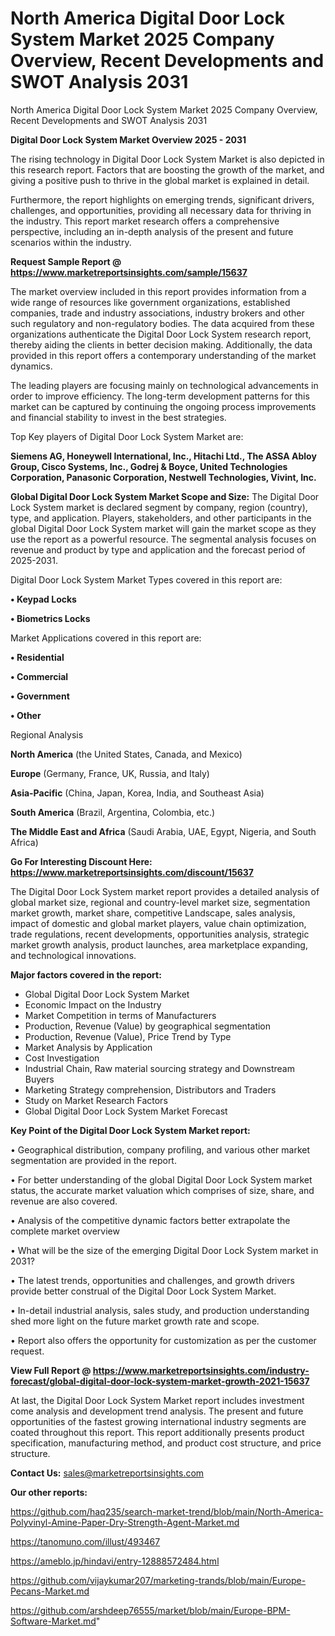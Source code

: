 # North America Digital Door Lock System Market 2025 Company Overview, Recent Developments and SWOT Analysis 2031
North America Digital Door Lock System Market 2025 Company Overview, Recent Developments and SWOT Analysis 2031

<Strong> Digital Door Lock System Market Overview 2025 - 2031</strong>

The rising technology in Digital Door Lock System Market is also depicted in this research report. Factors that are boosting the growth of the market, and giving a positive push to thrive in the global market is explained in detail.

Furthermore, the report highlights on emerging trends, significant drivers, challenges, and opportunities, providing all necessary data for thriving in the industry. This report market research offers a comprehensive perspective, including an in-depth analysis of the present and future scenarios within the industry.

<strong>Request Sample Report @ <a href=https://www.marketreportsinsights.com/sample/15637>https://www.marketreportsinsights.com/sample/15637</a></strong>

The market overview included in this report provides information from a wide range of resources like government organizations, established companies, trade and industry associations, industry brokers and other such regulatory and non-regulatory bodies. The data acquired from these organizations authenticate the Digital Door Lock System research report, thereby aiding the clients in better decision making. Additionally, the data provided in this report offers a contemporary understanding of the market dynamics.

The leading players are focusing mainly on technological advancements in order to improve efficiency. The long-term development patterns for this market can be captured by continuing the ongoing process improvements and financial stability to invest in the best strategies.

Top Key players of Digital Door Lock System Market are:

<strong>Siemens AG, Honeywell International, Inc., Hitachi Ltd., The ASSA Abloy Group, Cisco Systems, Inc., Godrej & Boyce, United Technologies Corporation, Panasonic Corporation, Nestwell Technologies, Vivint, Inc.</strong>

<strong><b>Global Digital Door Lock System Market Scope and Size:</b></strong>
The Digital Door Lock System market is declared segment by company, region (country), type, and application. Players, stakeholders, and other participants in the global Digital Door Lock System market will gain the market scope as they use the report as a powerful resource. The segmental analysis focuses on revenue and product by type and application and the forecast period of 2025-2031.

Digital Door Lock System Market Types covered in this report are:

<strong>• Keypad Locks

• Biometrics Locks</strong>

Market Applications covered in this report are:

<strong>• Residential

• Commercial

• Government

• Other</strong> 

Regional Analysis

<strong>North America</strong> (the United States, Canada, and Mexico)

<strong>Europe</strong> (Germany, France, UK, Russia, and Italy)

<strong>Asia-Pacific</strong> (China, Japan, Korea, India, and Southeast Asia)

<strong>South America</strong> (Brazil, Argentina, Colombia, etc.)

<strong>The Middle East and Africa</strong> (Saudi Arabia, UAE, Egypt, Nigeria, and South Africa)

<strong>Go For Interesting Discount Here: <a href=https://www.marketreportsinsights.com/discount/15637>https://www.marketreportsinsights.com/discount/15637</a></strong>

The Digital Door Lock System market report provides a detailed analysis of global market size, regional and country-level market size, segmentation market growth, market share, competitive Landscape, sales analysis, impact of domestic and global market players, value chain optimization, trade regulations, recent developments, opportunities analysis, strategic market growth analysis, product launches, area marketplace expanding, and technological innovations.

<strong><b>Major factors covered in the report:</b></strong>
<ul>
  <li>Global Digital Door Lock System Market </li>
  <li>Economic Impact on the Industry</li>
  <li>Market Competition in terms of Manufacturers</li>
  <li>Production, Revenue (Value) by geographical segmentation</li>
  <li>Production, Revenue (Value), Price Trend by Type</li>
  <li>Market Analysis by Application</li>
  <li>Cost Investigation</li>
  <li>Industrial Chain, Raw material sourcing strategy and Downstream Buyers</li>
  <li>Marketing Strategy comprehension, Distributors and Traders</li>
  <li>Study on Market Research Factors</li>
  <li>Global Digital Door Lock System Market Forecast</li>
</ul>

<strong><b>Key Point of the Digital Door Lock System Market report:</b></strong>

• Geographical distribution, company profiling, and various other market segmentation are provided in the report.

• For better understanding of the global Digital Door Lock System market status, the accurate market valuation which comprises of size, share, and revenue are also covered.

• Analysis of the competitive dynamic factors better extrapolate the complete market overview

• What will be the size of the emerging Digital Door Lock System market in 2031?

• The latest trends, opportunities and challenges, and growth drivers provide better construal of the Digital Door Lock System Market.

• In-detail industrial analysis, sales study, and production understanding shed more light on the future market growth rate and scope.

• Report also offers the opportunity for customization as per the customer request.

<strong><b>View Full Report @ <a href=https://www.marketreportsinsights.com/industry-forecast/global-digital-door-lock-system-market-growth-2021-15637>https://www.marketreportsinsights.com/industry-forecast/global-digital-door-lock-system-market-growth-2021-15637</a></b></strong>


At last, the Digital Door Lock System Market report includes investment come analysis and development trend analysis. The present and future opportunities of the fastest growing international industry segments are coated throughout this report. This report additionally presents product specification, manufacturing method, and product cost structure, and price structure.

<strong>Contact Us:</strong>
sales@marketreportsinsights.com

<strong>Our other reports:</strong>

<a href=https://github.com/haq235/search-market-trend/blob/main/North-America-Polyvinyl-Amine-Paper-Dry-Strength-Agent-Market.md>https://github.com/haq235/search-market-trend/blob/main/North-America-Polyvinyl-Amine-Paper-Dry-Strength-Agent-Market.md</a>

<a href=https://tanomuno.com/illust/493467>https://tanomuno.com/illust/493467</a>

<a href=https://ameblo.jp/hindavi/entry-12888572484.html>https://ameblo.jp/hindavi/entry-12888572484.html</a>

<a href=https://github.com/vijaykumar207/marketing-trands/blob/main/Europe-Pecans-Market.md>https://github.com/vijaykumar207/marketing-trands/blob/main/Europe-Pecans-Market.md</a>

<a href=https://github.com/arshdeep76555/market/blob/main/Europe-BPM-Software-Market.md>https://github.com/arshdeep76555/market/blob/main/Europe-BPM-Software-Market.md</a>"
